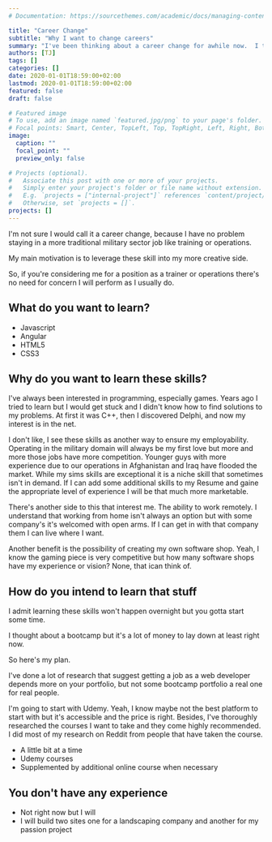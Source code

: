 ```yaml
---
# Documentation: https://sourcethemes.com/academic/docs/managing-content/

title: "Career Change"
subtitle: "Why I want to change careers"
summary: "I've been thinking about a career change for awhile now.  I think it's time to make that leap."
authors: [TJ]
tags: []
categories: []
date: 2020-01-01T18:59:00+02:00
lastmod: 2020-01-01T18:59:00+02:00
featured: false
draft: false

# Featured image
# To use, add an image named `featured.jpg/png` to your page's folder.
# Focal points: Smart, Center, TopLeft, Top, TopRight, Left, Right, BottomLeft, Bottom, BottomRight.
image:
  caption: ""
  focal_point: ""
  preview_only: false

# Projects (optional).
#   Associate this post with one or more of your projects.
#   Simply enter your project's folder or file name without extension.
#   E.g. `projects = ["internal-project"]` references `content/project/deep-learning/index.md`.
#   Otherwise, set `projects = []`.
projects: []
---
```

I'm not sure I would call it a career change, because I have no problem staying in a more traditional military sector job like training or operations.

My main motivation is to leverage these skill into my more creative side.

So, if you're considering me for a position as a trainer or operations there's
no need for concern I will perform as I usually do. 

## What do you want to learn?
- <i class="fab fa-js fa-sm"></i> Javascript
- <i class="fab fa-angular fa-sm"></i> Angular
- <i class="fab fa-html5 fa-sm"></i> HTML5
- <i class="fab fa-css3 fa-sm"></i> CSS3

## Why do you want to learn these skills?
I've always been interested in programming, especially games. Years ago I tried
to learn but I would get stuck and I didn't know how to find solutions to my
problems. At first it was C++, then I discovered Delphi, and now my interest is
in the net.

I don't like, I see these skills as another way to ensure my employability.  Operating in the military domain will always be my first love but more and more those jobs have more competition.  Younger guys with more experience due to our operations in Afghanistan and Iraq have flooded the market.  While my sims skills are exceptional it is a niche skill that sometimes isn't in demand.  If I can add some additional skills to my Resume and gaine the appropriate level of experience I will be that much more marketable.

There's another side to this that interest me.  The ability to work remotely.  I understand that working from home isn't always an option but with some company's it's welcomed with open arms.  If I can get in with that company them I can live where I want.

Another benefit is the possibility of creating my own software shop.  Yeah, I know the gaming piece is very competitive but how many software shops have my experience or vision? None, that  ican think of.

## How do you intend to learn that stuff
I admit learning these skills won't happen overnight but you gotta start some time.

I thought about a bootcamp but it's a lot of money to lay down at least right now.

So here's my plan.

I've done a lot of research that suggest getting a job as a web developer depends more on your portfolio, but not some bootcamp portfolio a real one for real people.

I'm going to start with Udemy.  Yeah, I know maybe not the best platform to start with but it's accessible and the price is right.  Besides, I've thoroughly researched the courses I want to take and they come highly recommended.  I did  most of my research on Reddit from people that have taken the course.



- A little bit at a time
- Udemy courses
- Supplemented by additional online course when necessary

## You don't have any experience
- Not right now but I will
- I will build two sites one for a landscaping company and another for my
  passion project
